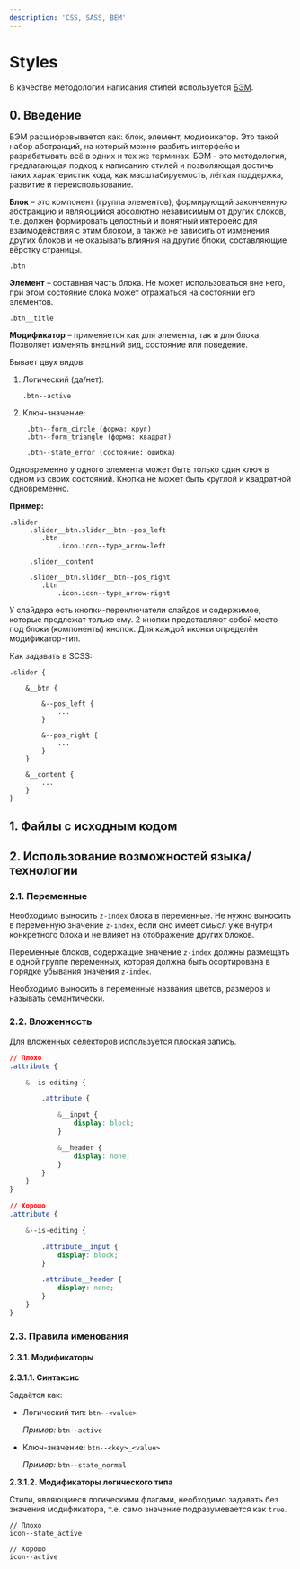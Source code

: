 ```yaml
---
description: 'CSS, SASS, BEM'
---
```


# Styles

В качестве методологии написания стилей используется [БЭМ](https://ru.bem.info/methodology/quick-start/).

## 0. Введение

БЭМ расшифровывается как: блок, элемент, модификатор. Это такой набор абстракций, на который можно разбить интерфейс и разрабатывать всё в одних и тех же терминах. БЭМ - это методология, предлагающая подход к написанию стилей и позволяющая достичь таких характеристик кода, как масштабируемость, лёгкая поддержка, развитие и переиспользование.

**Блок** – это компонент \(группа элементов\), формирующий законченную абстракцию и являющийся абсолютно независимым от других блоков, т.е. должен формировать целостный и понятный интерфейс для взаимодействия с этим блоком, а также не зависить от изменения других блоков и не оказывать влияния на другие блоки, составляющие вёрстку страницы.

`.btn`

**Элемент** – составная часть блока. Не может использоваться вне него, при этом состояние блока может отражаться на состоянии его элементов.

`.btn__title`

**Модификатор** – применяется как для элемента, так и для блока. Позволяет изменять внешний вид, состояние или поведение.

Бывает двух видов:

1. Логический \(да/нет\):

   `.btn--active`

2. Ключ-значение:

   ```text
    .btn--form_circle (форма: круг)
    .btn--form_triangle (форма: квадрат)

    .btn--state_error (состояние: ошибка)
   ```

Одновременно у одного элемента может быть только один ключ в одном из своих состояний. Кнопка не может быть круглой и квадратной одновременно.

**Пример:**

```text
.slider 
     .slider__btn.slider__btn--pos_left
        .btn 
            .icon.icon--type_arrow-left

     .slider__content

     .slider__btn.slider__btn--pos_right
        .btn
            .icon.icon--type_arrow-right
```

У слайдера есть кнопки-переключатели слайдов и содержимое, которые предлежат только ему. 2 кнопки представляют собой место под блоки \(компоненты\) кнопок. Для каждой иконки определён модификатор-тип.

Как задавать в SCSS:

```text
.slider {

    &__btn {

        &--pos_left {
            ...
        }

        &--pos_right {
            ...
        }
    }

    &__content {
        ...
    }
}
```

## 1. Файлы с исходным кодом

## 2. Использование возможностей языка/технологии

### 2.1. Переменные

Необходимо выносить `z-index` блока в переменные. Не нужно выносить в переменную значение `z-index`, если оно имеет смысл уже внутри конкретного блока и не влияет на отображение других блоков.

Переменные блоков, содержащие значение `z-index` должны размещать в одной группе переменных, которая должна быть осортирована в порядке убывания значения `z-index`.

Необходимо выносить в переменные названия цветов, размеров и называть семантически.

### 2.2. Вложенность

Для вложенных селекторов используется плоская запись.

```css
// Плохо
.attribute {

    &--is-editing {

        .attribute {

            &__input {
                display: block;
            }

            &__header {
                display: none;
            }
        }
    }
}

// Хорошо
.attribute {

    &--is-editing {

        .attribute__input {
            display: block;
        }

        .attribute__header {
            display: none;
        }
    }
}
```

### 2.3. Правила именования

#### 2.3.1. Модификаторы

**2.3.1.1. Синтаксис**

Задаётся как:

* Логический тип: `btn--<value>`

  _Пример:_ `btn--active`

* Ключ-значение: `btn--<key>_<value>`

  _Пример:_ `btn--state_normal`

**2.3.1.2. Модификаторы логического типа**

Стили, являющиеся логическими флагами, необходимо задавать без значения модификатора, т.е. само значение подразумевается как `true`.

```text
// Плохо
icon--state_active

// Хорошо
icon--active
```

